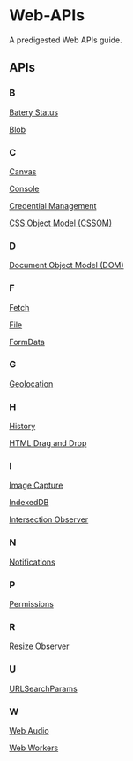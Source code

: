 # Web-APIs
A predigested Web APIs guide.

## APIs

### B
<a href="./Batery Status/README.md" target="_self">Batery Status</a>

<a href="./Blob/README.md" target="_self">Blob</a>

### C

<a href="./Canvas/README.md" target="_self">Canvas</a>

<a href="./Console/README.md" target="_self">Console</a>

<a href="./Credential Management/README.md" target="_self">Credential Management</a>

<a href="./CSSOM
/README.md" target="_self">CSS Object Model (CSSOM)
</a>

### D

<a href="./Document Object Model (DOM)/README.md" target="_self">Document Object Model (DOM)</a>

### F

<a href="./Fetch/README.md" target="_self">Fetch</a>

<a href="./File/README.md" target="_self">File</a>

<a href="./FormData/README.md" target="_self">FormData</a>

### G

<a href="./Geolocation/README.md" target="_self">Geolocation</a>

### H

<a href="./History/README.md" target="_self">History</a>

<a href="./HTML Drag and Drop/README.md" target="_self">HTML Drag and Drop</a>

### I

<a href="./Image Capture/README.md" target="_self">Image Capture</a>

<a href="./IndexedDB/README.md" target="_self">IndexedDB</a>

<a href="./Intersection Observer/README.md" target="_self">Intersection Observer</a>

### N

<a href="./Notifications/README.md" target="_self">Notifications</a>

### P

<a href="./Permissions/README.md" target="_self">Permissions</a>

### R

<a href="./Resize Observer/README.md" target="_self">Resize Observer</a>

### U

<a href="./URLSearchParams/README.md" target="_self">URLSearchParams</a>

### W

<a href="./Web Audio/README.md" target="_self">Web Audio</a>

<a href="./Web Workers/README.md" target="_self">Web Workers</a>

